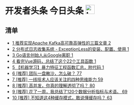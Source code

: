 # 开发者头条 今日头条 <img src="https://file.ipadown.com/tophub/assets/images/media/toutiao.io.png_50x50.png" width="30" alt="Logo"></img>

## 清单

* [1 推荐实现Apache Kafka高可靠高弹性的三篇文章 2](https://toutiao.io/posts/kdve4zs)
* [2 分布式日志收集系统 - ExceptionLess的安装、配置、使用 1](https://toutiao.io/posts/8nc5g27)
* [3 Go语言创始人从Google离职 1](https://toutiao.io/posts/b53md9r)
* [4 看完Vue源码，总结了这个22个工具函数 1](https://toutiao.io/posts/m5r34di)
* [5 【机器学习】暴力特征工程函数汇总，附代码 1](https://toutiao.io/posts/5nbpxwb)
* [6 [推荐] 团队一盘散沙，怎么破？ 77](https://toutiao.io/posts/kdzpdh5)
* [7 [推荐] 一线技术人应该关注的四种思维能力 59](https://toutiao.io/posts/s2lbrzp)
* [8 [推荐] 高并发，你真的理解透彻了吗？ 80](https://toutiao.io/posts/93k2zfb)
* [9 [推荐] 花了一周，我总结了120个数据分析指标与术语。 69](https://toutiao.io/posts/9pzybmk)
* [10 [推荐] 不知道这4种缓存模式，敢说懂缓存吗？ 63](https://toutiao.io/posts/nn8m95b)

